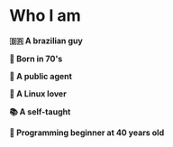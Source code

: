 <H1 alling="center">
  <b>Who I am<b/>
</H1>

:brazil: A brazilian guy

:baby: Born in 70's

:post_office: A public agent

:penguin: A Linux lover

:books: A self-taught

:beginner: Programming beginner at 40 years old





